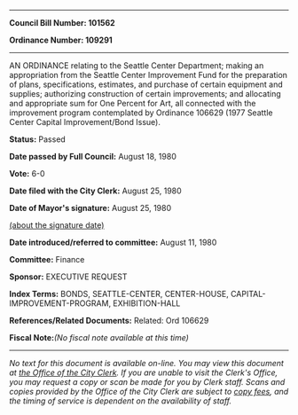 

********

**Council Bill Number: 101562**
   
**Ordinance Number: 109291**
********

 AN ORDINANCE relating to the Seattle Center Department; making an appropriation from the Seattle Center Improvement Fund for the preparation of plans, specifications, estimates, and purchase of certain equipment and supplies; authorizing construction of certain improvements; and allocating and appropriate sum for One Percent for Art, all connected with the improvement program contemplated by Ordinance 106629 (1977 Seattle Center Capital Improvement/Bond Issue).

**Status:** Passed
   
**Date passed by Full Council:** August 18, 1980
   
**Vote:** 6-0
   
**Date filed with the City Clerk:** August 25, 1980
   
**Date of Mayor's signature:** August 25, 1980
   
[(about the signature date)](/~public/approvaldate.htm)
   
   
   
**Date introduced/referred to committee:** August 11, 1980
   
**Committee:** Finance
   
**Sponsor:** EXECUTIVE REQUEST
   
   
**Index Terms:** BONDS, SEATTLE-CENTER, CENTER-HOUSE, CAPITAL-IMPROVEMENT-PROGRAM, EXHIBITION-HALL

**References/Related Documents:** Related: Ord 106629

**Fiscal Note:**_(No fiscal note available at this time)_
********

_No text for this document is available on-line. You may view this document at [the Office of the City Clerk](http://www.seattle.gov/leg/clerk/contactUs.htm). If you are unable to visit the Clerk's Office, you may request a copy or scan be made for you by Clerk staff. Scans and copies provided by the Office of the City Clerk are subject to [copy fees](http://clerk.seattle.gov/~public/clerkfees.htm), and the timing of service is dependent on the availability of staff._

